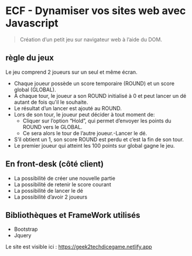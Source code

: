 
# ECF - Dynamiser vos sites web avec Javascript

>Création d’un petit jeu sur navigateur web à l’aide du DOM.

## règle du jeux

Le jeu comprend 2 joueurs sur un seul et même écran.
- Chaque joueur possède un score temporaire (ROUND) et un score global (GLOBAL).
- À chaque tour, le joueur a son ROUND initialisé à 0 et peut lancer un dé autant de fois qu'il le souhaite.
- Le résultat d’un lancer est ajouté au ROUND.
- Lors de son tour, le joueur peut décider à tout moment de:
  - Cliquer sur l’option “Hold”, qui permet d’envoyer les points du ROUND vers le GLOBAL. 
  - Ce sera alors le tour de l’autre joueur.-Lancer le dé. 
- S’il obtient un 1, son score ROUND est perdu et c’est la fin de son tour.
- Le premier joueur qui atteint les 100 points sur global gagne le jeu.

## En front-desk (côté client)

- La possibilité de créer une nouvelle partie
- La possibilité de retenir le score courant
- La possibilité de lancer le dé
- La possibilité d’avoir 2 joueurs
## Bibliothèques et FrameWork utilisés

- Bootstrap
- Jquery

Le site est visible ici : https://geek2techdicegame.netlify.app